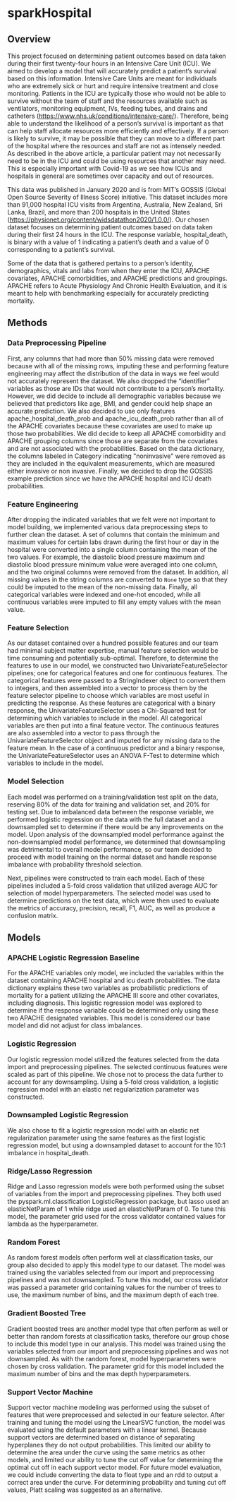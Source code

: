 # sparkHospital

## Overview

This project focused on determining patient outcomes based on data taken during their first twenty-four hours in an Intensive Care Unit (ICU). We aimed to develop a model that will accurately predict a patient’s survival based on this information. Intensive Care Units are meant for individuals who are extremely sick or hurt and require intensive treatment and close monitoring. Patients in the ICU are typically those who would not be able to survive without the team of staff and the resources available such as ventilators, monitoring equipment, IVs, feeding tubes, and drains and catheters (https://www.nhs.uk/conditions/intensive-care/). Therefore, being able to understand the likelihood of a person’s survival is important as that can help staff allocate resources more efficiently and effectively. If a person is likely to survive, it may be possible that they can move to a different part of the hospital where the resources and staff are not as intensely needed. As described in the above article, a particular patient may not necessarily need to be in the ICU and could be using resources that another may need. This is especially important with Covid-19 as we see how ICUs and hospitals in general are sometimes over capacity and out of resources.

This data was published in January 2020 and is from MIT’s GOSSIS (Global Open Source Severity of Illness Score) initiative. This dataset includes more than 91,000 hospital ICU visits from Argentina, Australia, New Zealand, Sri Lanka, Brazil, and more than 200 hospitals in the United States (https://physionet.org/content/widsdatathon2020/1.0.0/).  Our chosen dataset focuses on determining patient outcomes based on data taken during their first 24 hours in the ICU. The response variable, hospital_death, is binary with a value of 1 indicating a patient’s death and a value of 0 corresponding to a patient’s survival. 

Some of the data that is gathered pertains to a person’s identity, demographics, vitals and labs from when they enter the ICU, APACHE covariates, APACHE comorbidities, and APACHE predictions and groupings. APACHE refers to Acute Physiology And Chronic Health Evaluation, and it is meant to help with benchmarking especially for accurately predicting mortality. 

## Methods

### Data Preprocessing Pipeline
First, any columns that had more than 50% missing data were removed because with all of the missing rows, imputing these and performing feature engineering may affect the distribution of the data in ways we feel would not accurately represent the dataset. We also dropped the “identifier” variables as those are IDs that would not contribute to a person’s mortality. However, we did decide to include all demographic variables because we believed that predictors like age, BMI, and gender could help shape an accurate prediction. We also decided to use only features apache_hospital_death_prob and apache_icu_death_prob rather than all of the APACHE covariates because these covariates are used to make up those two probabilities. We did decide to keep all APACHE comorbidity and APACHE grouping columns since those are separate from the covariates and are not associated with the probabilities. Based on the data dictionary, the columns labeled in Category indicating "noninvasive" were removed as they are included in the equivalent measurements, which are measured either invasive or non invasive. Finally, we decided to drop the GOSSIS example prediction since we have the APACHE hospital and ICU death probabilities. 

### Feature Engineering
After dropping the indicated variables that we felt were not important to model building, we implemented various data preprocessing steps to further clean the dataset. A set of columns that contain the minimum and maximum values for certain labs drawn during the first hour or day in the hospital were converted into a single column containing the mean of the two values. For example, the diastolic blood pressure maximum and diastolic blood pressure minimum value were averaged into one column, and the two original columns were removed from the dataset. In addition, all missing values in the string columns are converted to `None` type so that they could be imputed to the mean of the non-missing data. Finally, all categorical variables were indexed and one-hot encoded, while all continuous variables were imputed to fill any empty values with the mean value.

### Feature Selection 
As our dataset contained over a hundred possible features and our team had minimal subject matter expertise, manual feature selection would be time consuming and potentially sub-optimal. Therefore, to determine the features to use in our model, we constructed two UnivariateFeatureSelector pipelines; one for categorical features and one for continuous features. The categorical features were passed to a StringIndexer object to convert them to integers, and then assembled into a vector to process them by the feature selector pipeline to choose which variables are most useful in predicting the response. As these features are categorical with a binary response, the UnivariateFeatureSelector uses a Chi-Squared test for determining which variables to include in the model. All categorical variables are then put into a final feature vector. The continuous features are also assembled into a vector to pass through the UnivariateFeatureSelector object and imputed for any missing data to the feature mean. In the case of a continuous predictor and a binary response, the UnivariateFeatureSelector uses an ANOVA F-Test to determine which variables to include in the model.

### Model Selection
Each model was performed on a training/validation test split on the data, reserving 80% of the data for training and validation set, and 20% for testing set. Due to imbalanced data between the response variable, we performed logistic regression on the data with the full dataset and a downsampled set to determine if there would be any improvements on the model. Upon analysis of the downsampled model performance against the non-downsampled model performance, we determined that downsampling was detrimental to overall model performance, so our team decided to proceed with model training on the normal dataset and handle response imbalance with probability threshold selection. 

Next, pipelines were constructed to train each model. Each of these pipelines included a 5-fold cross validation that utilized average AUC for selection of model hyperparameters. The selected model was used to determine predictions on the test data, which were then used to evaluate the metrics of accuracy, precision, recall, F1, AUC, as well as produce a confusion matrix.

## Models

### APACHE Logistic Regression Baseline
For the APACHE variables only model, we included the variables within the dataset containing APACHE hospital and icu death probabilities. The data dictionary explains these two variables as probabilistic predictions of mortality for a patient utilizing the APACHE III score and other covariates, including diagnosis. This logistic regression model was explored to determine if the response variable could be determined only using these two APACHE designated variables. This model is considered our base model and did not adjust for class imbalances.

### Logistic Regression
Our logistic regression model utilized the features selected from the data import and preprocessing pipelines. The selected continuous features were scaled as part of this pipeline. We chose not to process the data further to account for any downsampling. Using a 5-fold cross validation, a logistic regression model with an elastic net regularization parameter was constructed. 

### Downsampled Logistic Regression
We also chose to fit a logistic regression model with an elastic net regularization parameter using the same features as the first logistic regression model, but using a downsampled dataset to account for the 10:1 imbalance in hospital_death.

### Ridge/Lasso Regression
Ridge and Lasso regression models were both performed using the subset of variables from the import and preprocessing pipelines. They both used the pyspark.ml.classification LogisticRegression package, but lasso used an elasticNetParam of 1 while ridge used an elasticNetParam of 0. To tune this model, the parameter grid used for the cross validator contained values for lambda as the hyperparameter.  

### Random Forest
As random forest models often perform well at classification tasks, our group also decided to apply this model type to our dataset. The model was trained using the variables selected from our import and preprocessing pipelines and was not downsampled. To tune this model, our cross validator was passed a parameter grid containing values for the number of trees to use, the maximum number of bins, and the maximum depth of each tree. 

### Gradient Boosted Tree
Gradient boosted trees are another model type that often perform as well or better than random forests at classification tasks, therefore our group chose to include this model type in our analysis. This model was trained using the variables selected from our import and preprocessing pipelines and was not downsampled.  As with the random forest, model hyperparameters were chosen by cross validation. The parameter grid for this model included  the maximum number of bins and the max depth hyperparameters.

### Support Vector Machine
Support vector machine modeling was performed using the subset of features that were preprocessed and selected in our feature selector. After training and tuning the model using the LinearSVC function, the model was evaluated using the default parameters with a linear kernel. Because support vectors are determined based on distance of separating hyperplanes they do not output probabilities. This limited our ability to determine the area under the curve using the same metrics as other models, and limited our ability to tune the cut off value for determining the optimal cut off in each support vector model. For future model evaluation, we could include converting the data to float type and an rdd to output a correct area under the curve. For determining probability and tuning cut off values, Platt scaling was suggested as an alternative.


